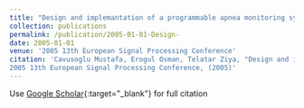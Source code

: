 ```yaml
---
title: "Design and implemantation of a programmable apnea monitoring system"
collection: publications
permalink: /publication/2005-01-01-Design-
date: 2005-01-01
venue: '2005 13th European Signal Processing Conference'
citation: 'Cavusoglu Mustafa, Erogul Osman, Telatar Ziya, "Design and implemantation of a programmable apnea monitoring system"
2005 13th European Signal Processing Conference, (2005)'
---
```

Use [Google Scholar](https://scholar.google.com/scholar?q=Design+and+implemantation+of+a+programmable+apnea+monitoring+system){:target="_blank"} for full citation